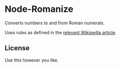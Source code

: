 # Node-Romanize

Converts numbers to and from Roman numerals.

Uses rules as defined in the [relevant Wikipedia article](http://en.wikipedia.org/wiki/Roman_numerals#Reading_Roman_numerals).

## License

Use this however you like.